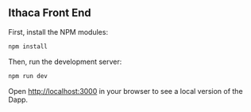 ## Ithaca Front End

First, install the NPM modules:

```bash
npm install
```

Then, run the development server:

```bash
npm run dev
```

Open [http://localhost:3000](http://localhost:3000) in your browser to see a local version of the Dapp.
